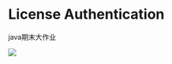 # License Authentication
java期末大作业

![](http://aliyunoss-data.oss-cn-shanghai.aliyuncs.com/image.jpg)



